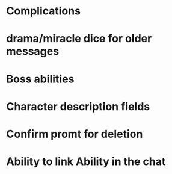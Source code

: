 # Complications
# drama/miracle dice for older messages
# Boss abilities
# Character description fields
# Confirm promt for deletion
# Ability to link Ability in the chat